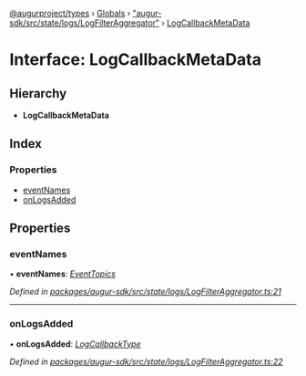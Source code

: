 [@augurproject/types](../README.md) › [Globals](../globals.md) › ["augur-sdk/src/state/logs/LogFilterAggregator"](../modules/_augur_sdk_src_state_logs_logfilteraggregator_.md) › [LogCallbackMetaData](_augur_sdk_src_state_logs_logfilteraggregator_.logcallbackmetadata.md)

# Interface: LogCallbackMetaData

## Hierarchy

* **LogCallbackMetaData**

## Index

### Properties

* [eventNames](_augur_sdk_src_state_logs_logfilteraggregator_.logcallbackmetadata.md#eventnames)
* [onLogsAdded](_augur_sdk_src_state_logs_logfilteraggregator_.logcallbackmetadata.md#onlogsadded)

## Properties

###  eventNames

• **eventNames**: *[EventTopics](../modules/_augur_sdk_src_state_logs_logfilteraggregator_.md#eventtopics)*

*Defined in [packages/augur-sdk/src/state/logs/LogFilterAggregator.ts:21](https://github.com/AugurProject/augur/blob/69c4be52bf/packages/augur-sdk/src/state/logs/LogFilterAggregator.ts#L21)*

___

###  onLogsAdded

• **onLogsAdded**: *[LogCallbackType](../modules/_augur_sdk_src_state_logs_logfilteraggregator_.md#logcallbacktype)*

*Defined in [packages/augur-sdk/src/state/logs/LogFilterAggregator.ts:22](https://github.com/AugurProject/augur/blob/69c4be52bf/packages/augur-sdk/src/state/logs/LogFilterAggregator.ts#L22)*
